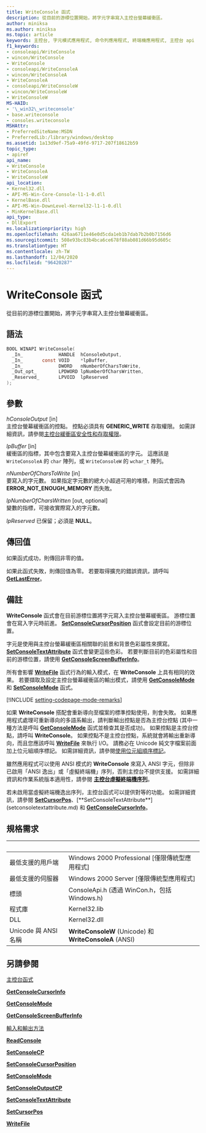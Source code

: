 ```yaml
---
title: WriteConsole 函式
description: 從目前的游標位置開始，將字元字串寫入主控台螢幕緩衝區。
author: miniksa
ms.author: miniksa
ms.topic: article
keywords: 主控台, 字元模式應用程式, 命令列應用程式, 終端機應用程式, 主控台 api
f1_keywords:
- consoleapi/WriteConsole
- wincon/WriteConsole
- WriteConsole
- consoleapi/WriteConsoleA
- wincon/WriteConsoleA
- WriteConsoleA
- consoleapi/WriteConsoleW
- wincon/WriteConsoleW
- WriteConsoleW
MS-HAID:
- '\_win32\_writeconsole'
- base.writeconsole
- consoles.writeconsole
MSHAttr:
- PreferredSiteName:MSDN
- PreferredLib:/library/windows/desktop
ms.assetid: 1a13d9ef-75a9-49fd-9717-207f18612b59
topic_type:
- apiref
api_name:
- WriteConsole
- WriteConsoleA
- WriteConsoleW
api_location:
- Kernel32.dll
- API-MS-Win-Core-Console-l1-1-0.dll
- KernelBase.dll
- API-MS-Win-DownLevel-Kernel32-l1-1-0.dll
- MinKernelBase.dll
api_type:
- DllExport
ms.localizationpriority: high
ms.openlocfilehash: 426aa6711e46e0d5cda1eb1b7dab7b2b0b7156d6
ms.sourcegitcommit: 508e93bc83b4bca6ce678f88ab081d66b95d605c
ms.translationtype: HT
ms.contentlocale: zh-TW
ms.lasthandoff: 12/04/2020
ms.locfileid: "96420287"
---
```

# <a name="writeconsole-function"></a>WriteConsole 函式

從目前的游標位置開始，將字元字串寫入主控台螢幕緩衝區。

## <a name="syntax"></a>語法

```C
BOOL WINAPI WriteConsole(
  _In_             HANDLE  hConsoleOutput,
  _In_       const VOID    *lpBuffer,
  _In_             DWORD   nNumberOfCharsToWrite,
  _Out_opt_        LPDWORD lpNumberOfCharsWritten,
  _Reserved_       LPVOID  lpReserved
);
```

## <a name="parameters"></a>參數

*hConsoleOutput* \[in\]  
主控台螢幕緩衝區的控點。 控點必須具有 **GENERIC\_WRITE** 存取權限。 如需詳細資訊，請參閱[主控台緩衝區安全性和存取權限](console-buffer-security-and-access-rights.md)。

*lpBuffer* \[in\]  
緩衝區的指標，其中包含要寫入主控台螢幕緩衝區的字元。 這應該是 `WriteConsoleA` 的 `char` 陣列，或 `WriteConsoleW` 的 `wchar_t` 陣列。

*nNumberOfCharsToWrite* \[in\]  
要寫入的字元數。 如果指定字元數的總大小超過可用的堆積，則函式會因為 **ERROR\_NOT\_ENOUGH\_MEMORY** 而失敗。

*lpNumberOfCharsWritten* \[out, optional\]  
變數的指標，可接收實際寫入的字元數。

*lpReserved* 已保留；必須是 **NULL**。

## <a name="return-value"></a>傳回值

如果函式成功，則傳回非零的值。

如果此函式失敗，則傳回值為零。 若要取得擴充的錯誤資訊，請呼叫 [**GetLastError**](https://msdn.microsoft.com/library/windows/desktop/ms679360)。

## <a name="remarks"></a>備註

**WriteConsole** 函式會在目前游標位置將字元寫入主控台螢幕緩衝區。 游標位置會在寫入字元時前進。 [**SetConsoleCursorPosition**](setconsolecursorposition.md) 函式會設定目前的游標位置。

字元是使用與主控台螢幕緩衝區相關聯的前景和背景色彩屬性來撰寫。 [**SetConsoleTextAttribute**](setconsoletextattribute.md) 函式會變更這些色彩。 若要判斷目前的色彩屬性和目前的游標位置，請使用 [**GetConsoleScreenBufferInfo**](getconsolescreenbufferinfo.md)。

所有會影響 [**WriteFile**](https://msdn.microsoft.com/library/windows/desktop/aa365747) 函式行為的輸入模式，在 **WriteConsole** 上具有相同的效果。 若要擷取及設定主控台螢幕緩衝區的輸出模式，請使用 [**GetConsoleMode**](getconsolemode.md) 和 [**SetConsoleMode**](setconsolemode.md) 函式。

[!INCLUDE [setting-codepage-mode-remarks](./includes/setting-codepage-mode-remarks.md)]

如果 **WriteConsole** 搭配會重新導向至檔案的標準控點使用，則會失敗。 如果應用程式處理可重新導向的多語系輸出，請判斷輸出控點是否為主控台控點 (其中一種方法是呼叫 [**GetConsoleMode**](getconsolemode.md) 函式並檢查其是否成功)。 如果控點是主控台控點，請呼叫 **WriteConsole**。 如果控點不是主控台控點，系統就會將輸出重新導向，而且您應該呼叫 [**WriteFile**](https://msdn.microsoft.com/library/windows/desktop/aa365747) 來執行 I/O。 請務必在 Unicode 純文字檔案前面加上位元組順序標記。 如需詳細資訊，請參閱[使用位元組順序標記](https://msdn.microsoft.com/library/windows/desktop/dd374101)。

雖然應用程式可以使用 ANSI 模式的 **WriteConsole** 來寫入 ANSI 字元，但除非已啟用「ANSI 逸出」或「虛擬終端機」序列，否則主控台不提供支援。 如需詳細資訊和作業系統版本適用性，請參閱 [**主控台虛擬終端機序列**](console-virtual-terminal-sequences.md)。

若未啟用當虛擬終端機逸出序列，主控台函式可以提供對等的功能。 如需詳細資訊，請參閱 [**SetCursorPos**](https://msdn.microsoft.com/library/windows/desktop/ms648394(v=vs.85).aspx)、[**SetConsoleTextAttribute**](setconsoletextattribute.md) 和 [**GetConsoleCursorInfo**](getconsolecursorinfo.md)。

## <a name="requirements"></a>規格需求

| &nbsp; | &nbsp; |
|-|-|
| 最低支援的用戶端 | Windows 2000 Professional \[僅限傳統型應用程式\] |
| 最低支援的伺服器 | Windows 2000 Server \[僅限傳統型應用程式\] |
| 標頭 | ConsoleApi.h (透過 WinCon.h，包括 Windows.h) |
| 程式庫 | Kernel32.lib |
| DLL | Kernel32.dll |
| Unicode 與 ANSI 名稱 | **WriteConsoleW** (Unicode) 和 **WriteConsoleA** (ANSI) |

## <a name="see-also"></a>另請參閱

[主控台函式](console-functions.md)

[**GetConsoleCursorInfo**](getconsolecursorinfo.md)

[**GetConsoleMode**](getconsolemode.md)

[**GetConsoleScreenBufferInfo**](getconsolescreenbufferinfo.md)

[輸入和輸出方法](input-and-output-methods.md)

[**ReadConsole**](readconsole.md)

[**SetConsoleCP**](setconsolecp.md)

[**SetConsoleCursorPosition**](setconsolecursorposition.md)

[**SetConsoleMode**](setconsolemode.md)

[**SetConsoleOutputCP**](setconsoleoutputcp.md)

[**SetConsoleTextAttribute**](setconsoletextattribute.md)

[**SetCursorPos**](https://msdn.microsoft.com/library/windows/desktop/ms648394(v=vs.85).aspx)

[**WriteFile**](https://msdn.microsoft.com/library/windows/desktop/aa365747)
